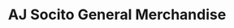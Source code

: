 ---
title: "AJ Socito General Merchandise"
url: /kawit/aj-socito-general-merchandise/
shop: trade
---